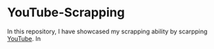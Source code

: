 # YouTube-Scrapping 
 In this repository, I have showcased my scrapping ability by scarpping [YouTube](www.youtube.com). In  

 
 
